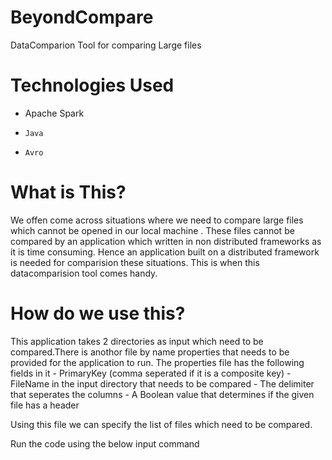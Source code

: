 # BeyondCompare
DataComparion Tool for comparing Large files

# Technologies Used
   -	Apache Spark
  -	    Java
  -	    Avro
    
  
 # What is This?
  
  We offen come across situations where we need to compare large files which cannot be opened in our local machine . These files cannot be compared by an application which written in non distributed frameworks as it is time consuming. Hence an application built on a distributed framework is needed for comparision these situations. This is when this datacomparision tool comes handy.
  
  # How do we use this?
  
  This application takes 2 directories as input which need to be compared.There is anothor file by name properties that needs to be provided for the application to run. 
  The properties file has the following fields in it
    -   PrimaryKey (comma seperated if it is a composite key)
    -   FileName in the input directory that needs to be compared
    -   The delimiter that seperates the columns
    -   A Boolean value that determines if the given file has a header
    
  Using this file we can specify the list of files which need to be compared.
    
 Run the code using the below input command
 
  
  
  
  
  


